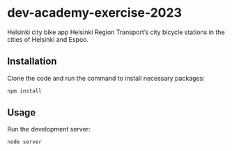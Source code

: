 # dev-academy-exercise-2023
Helsinki city bike app
Helsinki Region Transport’s city bicycle stations in the cities of Helsinki and Espoo.

## Installation
Clone the code and run the command to install necessary packages:
```bash
npm install

```

## Usage

Run the development server:

```bash
node server
```